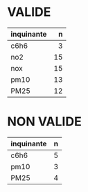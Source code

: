 
# VALIDE

|inquinante |  n|
|:----------|--:|
|c6h6       |  3|
|no2        | 15|
|nox        | 15|
|pm10       | 13|
|PM25       | 12|

# NON VALIDE

|inquinante |  n|
|:----------|--:|
|c6h6       |  5|
|pm10       |  3|
|PM25       |  4|
